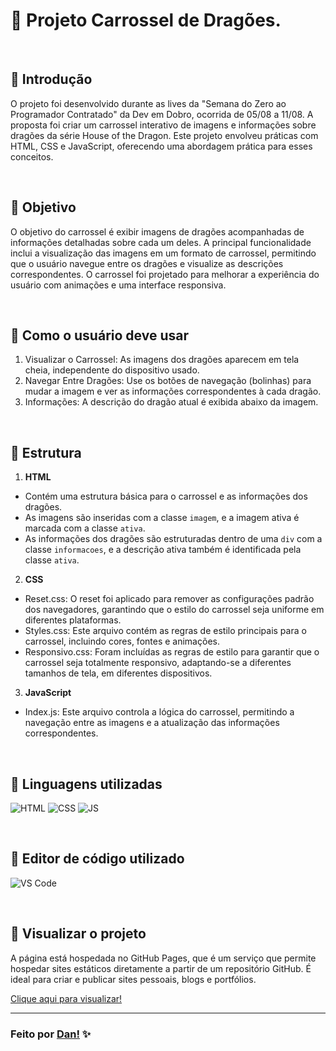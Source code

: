 # :open_file_folder: Projeto Carrossel de Dragões. 
<br>

## 📌 Introdução
O projeto foi desenvolvido durante as lives da "Semana do Zero ao Programador Contratado" da Dev em Dobro, ocorrida de 05/08 a 11/08. A proposta foi criar um carrossel interativo de imagens e informações sobre dragões da série House of the Dragon. Este projeto envolveu práticas com HTML, CSS e JavaScript, oferecendo uma abordagem prática para esses conceitos.

<br>

## 📌 Objetivo
O objetivo do carrossel é exibir imagens de dragões acompanhadas de informações detalhadas sobre cada um deles. A principal funcionalidade inclui a visualização das imagens em um formato de carrossel, permitindo que o usuário navegue entre os dragões e visualize as descrições correspondentes. O carrossel foi projetado para melhorar a experiência do usuário com animações e uma interface responsiva.

<br>

## 📌 Como o usuário deve usar 
  1. Visualizar o Carrossel: As imagens dos dragões aparecem em tela cheia, independente do dispositivo usado. 
  2. Navegar Entre Dragões: Use os botões de navegação (bolinhas) para mudar a imagem e ver as informações correspondentes à cada dragão.
  3. Informações: A descrição do dragão atual é exibida abaixo da imagem.

<br>

 ## 📌 Estrutura
  1. **HTML**
  - Contém uma estrutura básica para o carrossel e as informações dos dragões.
  - As imagens são inseridas com a classe `imagem`, e a imagem ativa é marcada com a classe `ativa`.
  - As informações dos dragões são estruturadas dentro de uma `div` com a classe `informacoes`, e a descrição ativa também é identificada pela classe `ativa`.

  2. **CSS**
  - Reset.css: O reset foi aplicado para remover as configurações padrão dos navegadores, garantindo que o estilo do carrossel seja uniforme em diferentes plataformas.
  - Styles.css: Este arquivo contém as regras de estilo principais para o carrossel, incluindo cores, fontes e animações.
  - Responsivo.css: Foram incluídas as regras de estilo para garantir que o carrossel seja totalmente responsivo, adaptando-se a diferentes tamanhos de tela, em diferentes     dispositivos.

  3. **JavaScript**
  - Index.js: Este arquivo controla a lógica do carrossel, permitindo a navegação entre as imagens e a atualização das informações correspondentes.

<br>

 ## 📌 Linguagens utilizadas

![HTML][1]
![CSS][2]
![JS][3]

<br>

## 📌 Editor de código utilizado

![VS Code][4]

<br>

## 📌 Visualizar o projeto
A página está hospedada no GitHub Pages, que é um serviço que permite hospedar sites estáticos diretamente a partir de um repositório GitHub. É ideal para criar e publicar sites pessoais, blogs e portfólios.

[Clique aqui para visualizar!][5]


[1]: https://img.shields.io/badge/-HTML5-E34F26?style=for-the-badge&logo=html5&logoColor=white
[2]: https://img.shields.io/badge/-CSS3-1572B6?style=for-the-badge&logo=css3&logoColor=white
[3]: https://img.shields.io/badge/-JavaScript-fffd09?style=for-the-badge&logo=javascript&logoColor=black
[4]: https://img.shields.io/badge/Visual_Studio_Code-0078D4?style=for-the-badge
[5]: https://danvasquesc.github.io/projeto-carrossel-devemdobro/

---

### Feito por [Dan!](https://github.com/danvasquesc) ✨
